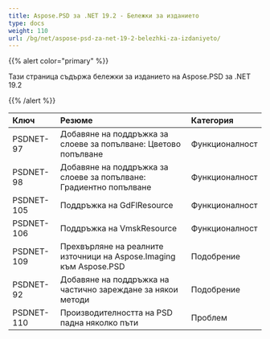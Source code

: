 ```yaml
---
title: Aspose.PSD за .NET 19.2 - Бележки за изданието
type: docs
weight: 110
url: /bg/net/aspose-psd-za-net-19-2-belezhki-za-izdaniyeto/
---
```


{{% alert color="primary" %}} 

Тази страница съдържа бележки за изданието на Aspose.PSD за .NET 19.2

{{% /alert %}} 

|**Ключ**|**Резюме**|**Категория**|
| :- | :- | :- |
|PSDNET-97|Добавяне на поддръжка за слоеве за попълване: Цветово попълване|Функционалност|
|PSDNET-98|Добавяне на поддръжка за слоеве за попълване: Градиентно попълване|Функционалност|
|PSDNET-105|Поддръжка на GdFlResource|Функционалност|
|PSDNET-106|Поддръжка на VmskResource|Функционалност|
|PSDNET-109|Прехвърляне на реалните източници на Aspose.Imaging към Aspose.PSD|Подобрение|
|PSDNET-92|Добавяне на поддръжка на частично зареждане за някои методи|Подобрение|
|PSDNET-110|Производителността на PSD падна няколко пъти|Проблем|